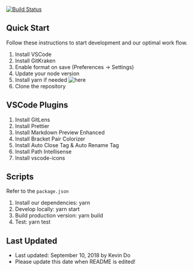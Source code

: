 [![Build Status](https://travis-ci.org/AztecGameLab/AztecGameLaboratory.svg?branch=master)](https://travis-ci.org/AztecGameLab/AztecGameLaboratory)

## Quick Start

Follow these instructions to start development and our optimal work flow.

1. Install VSCode
2. Install GitKraken
3. Enable format on save (Preferences -> Settings)
4. Update your node version
5. Install yarn if needed
   ![here](https://i.imgur.com/67AO4Pf.png)
6. Clone the repository

## VSCode Plugins

1. Install GitLens
2. Install Prettier
3. Install Markdown Preview Enhanced
4. Install Bracket Pair Colorizer
5. Install Auto Close Tag & Auto Rename Tag
6. Install Path Intellisense
7. Install vscode-icons

## Scripts

Refer to the `package.json`

1. Install our dependencies: yarn
2. Develop locally: yarn start
3. Build production version: yarn build
4. Test: yarn test

## Last Updated

-   Last updated: September 10, 2018 by Kevin Do
-   Please update this date when README is edited!
